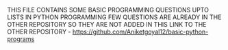 THIS FILE CONTAINS SOME BASIC PROGRAMMING QUESTIONS UPTO LISTS IN PYTHON PROGRAMMING
FEW QUESTIONS ARE ALREADY IN THE OTHER REPOSITORY SO THEY ARE NOT ADDED IN THIS 
LINK TO THE OTHER REPOSITORY - https://github.com/Aniketgoyal12/basic-python-programs
